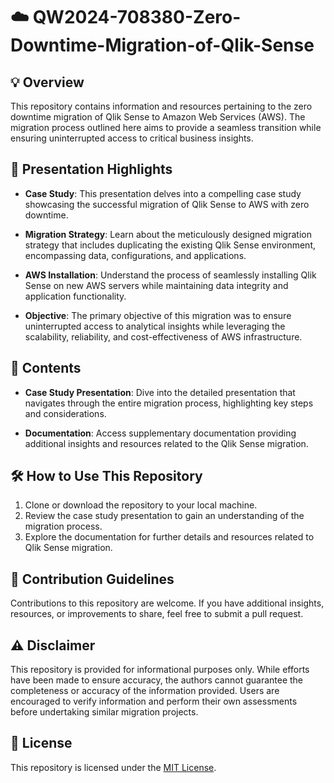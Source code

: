 # :cloud: QW2024-708380-Zero-Downtime-Migration-of-Qlik-Sense

## :bulb: Overview

This repository contains information and resources pertaining to the zero downtime migration of Qlik Sense to Amazon Web Services (AWS). The migration process outlined here aims to provide a seamless transition while ensuring uninterrupted access to critical business insights.

## :mega: Presentation Highlights

- **Case Study**: This presentation delves into a compelling case study showcasing the successful migration of Qlik Sense to AWS with zero downtime.
  
- **Migration Strategy**: Learn about the meticulously designed migration strategy that includes duplicating the existing Qlik Sense environment, encompassing data, configurations, and applications.

- **AWS Installation**: Understand the process of seamlessly installing Qlik Sense on new AWS servers while maintaining data integrity and application functionality.

- **Objective**: The primary objective of this migration was to ensure uninterrupted access to analytical insights while leveraging the scalability, reliability, and cost-effectiveness of AWS infrastructure.

## :file_folder: Contents

- **Case Study Presentation**: Dive into the detailed presentation that navigates through the entire migration process, highlighting key steps and considerations.

- **Documentation**: Access supplementary documentation providing additional insights and resources related to the Qlik Sense migration.

## :hammer_and_wrench: How to Use This Repository

1. Clone or download the repository to your local machine.
2. Review the case study presentation to gain an understanding of the migration process.
3. Explore the documentation for further details and resources related to Qlik Sense migration.

## :handshake: Contribution Guidelines

Contributions to this repository are welcome. If you have additional insights, resources, or improvements to share, feel free to submit a pull request.

## :warning: Disclaimer

This repository is provided for informational purposes only. While efforts have been made to ensure accuracy, the authors cannot guarantee the completeness or accuracy of the information provided. Users are encouraged to verify information and perform their own assessments before undertaking similar migration projects.

## :page_with_curl: License

This repository is licensed under the [MIT License](LICENSE).
